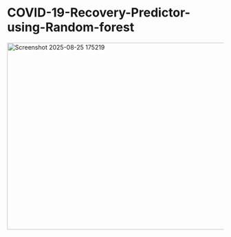# COVID-19-Recovery-Predictor-using-Random-forest
<img width="950" height="434" alt="Screenshot 2025-08-25 175219" src="https://github.com/user-attachments/assets/657a782b-551f-4c8d-93e2-b15cc10ecadd" />

